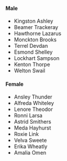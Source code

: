 #### Male
- Kingston Ashley
- Beamer Trackeray
- Hawthorne Lazarus
- Monckton Brooks
- Terrel Devdan
- Esmond Shelley
- Lockhart Sampson
- Kenton Thorpe
- Welton Swail

#### Female
- Ansley Thunder
- Alfreda Whiteley
- Lenore Theodor
- Ronni Larsa
- Astrid Smithers
- Meda Hayhurst
- Roxie Link
- Velva Sweete
- Erika Wheatly
- Amalia Omen